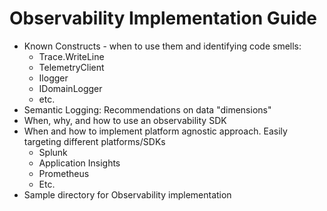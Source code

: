 # Observability Implementation Guide

* Known Constructs - when to use them and identifying code smells:
  * Trace.WriteLine
  * TelemetryClient
  * Ilogger
  * IDomainLogger
  * etc.
* Semantic Logging: Recommendations on data "dimensions"
* When, why, and how to use an observability SDK
* When and how to implement platform agnostic approach. Easily targeting different platforms/SDKs
  * Splunk
  * Application Insights
  * Prometheus
  * Etc.
* Sample directory for Observability implementation

